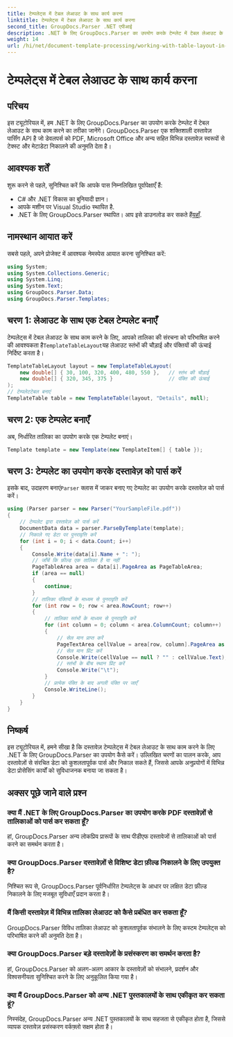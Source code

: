 ```yaml
---
title: टेम्पलेट्स में टेबल लेआउट के साथ कार्य करना
linktitle: टेम्पलेट्स में टेबल लेआउट के साथ कार्य करना
second_title: GroupDocs.Parser .NET एपीआई
description: .NET के लिए GroupDocs.Parser का उपयोग करके टेम्प्लेट में टेबल लेआउट के साथ काम करना सीखें। दस्तावेज़ों से संरचित डेटा को कुशलतापूर्वक निकालें।
weight: 14
url: /hi/net/document-template-processing/working-with-table-layout-in-templates/
---
```


# टेम्पलेट्स में टेबल लेआउट के साथ कार्य करना

## परिचय
इस ट्यूटोरियल में, हम .NET के लिए GroupDocs.Parser का उपयोग करके टेम्प्लेट में टेबल लेआउट के साथ काम करने का तरीका जानेंगे। GroupDocs.Parser एक शक्तिशाली दस्तावेज़ पार्सिंग API है जो डेवलपर्स को PDF, Microsoft Office और अन्य सहित विभिन्न दस्तावेज़ स्वरूपों से टेक्स्ट और मेटाडेटा निकालने की अनुमति देता है।
## आवश्यक शर्तें
शुरू करने से पहले, सुनिश्चित करें कि आपके पास निम्नलिखित पूर्वापेक्षाएँ हैं:
- C# और .NET विकास का बुनियादी ज्ञान।
- आपके मशीन पर Visual Studio स्थापित है.
-  .NET के लिए GroupDocs.Parser स्थापित। आप इसे डाउनलोड कर सकते हैं[यहाँ](https://releases.groupdocs.com/parser/net/).

## नामस्थान आयात करें
सबसे पहले, अपने प्रोजेक्ट में आवश्यक नेमस्पेस आयात करना सुनिश्चित करें:
```csharp
using System;
using System.Collections.Generic;
using System.Linq;
using System.Text;
using GroupDocs.Parser.Data;
using GroupDocs.Parser.Templates;
```
## चरण 1: लेआउट के साथ एक टेबल टेम्पलेट बनाएँ
टेम्पलेट्स में टेबल लेआउट के साथ काम करने के लिए, आपको तालिका की संरचना को परिभाषित करने की आवश्यकता है`TemplateTableLayout`यह लेआउट स्तंभों की चौड़ाई और पंक्तियों की ऊंचाई निर्दिष्ट करता है।
```csharp
TemplateTableLayout layout = new TemplateTableLayout(
    new double[] { 30, 100, 320, 400, 480, 550 },   // स्तंभ की चौड़ाई
    new double[] { 320, 345, 375 }                  // पंक्ति की ऊंचाई
);
// टेम्पलेटटेबल बनाएं
TemplateTable table = new TemplateTable(layout, "Details", null);
```
## चरण 2: एक टेम्पलेट बनाएँ
अब, निर्धारित तालिका का उपयोग करके एक टेम्पलेट बनाएं।
```csharp
Template template = new Template(new TemplateItem[] { table });
```
## चरण 3: टेम्पलेट का उपयोग करके दस्तावेज़ को पार्स करें
 इसके बाद, उदाहरण बनाएं`Parser` क्लास में जाकर बनाए गए टेम्पलेट का उपयोग करके दस्तावेज़ को पार्स करें।
```csharp
using (Parser parser = new Parser("YourSampleFile.pdf"))
{
    // टेम्पलेट द्वारा दस्तावेज़ को पार्स करें
    DocumentData data = parser.ParseByTemplate(template);
    // निकाले गए डेटा पर पुनरावृत्ति करें
    for (int i = 0; i < data.Count; i++)
    {
        Console.Write(data[i].Name + ": ");
        // जाँचें कि फ़ील्ड एक तालिका है या नहीं
        PageTableArea area = data[i].PageArea as PageTableArea;
        if (area == null)
        {
            continue;
        }
        // तालिका पंक्तियों के माध्यम से पुनरावृति करें
        for (int row = 0; row < area.RowCount; row++)
        {
            // तालिका स्तंभों के माध्यम से पुनरावृति करें
            for (int column = 0; column < area.ColumnCount; column++)
            {
                // सेल मान प्राप्त करें
                PageTextArea cellValue = area[row, column].PageArea as PageTextArea;
                // सेल मान प्रिंट करें
                Console.Write(cellValue == null ? "" : cellValue.Text);
                // स्तंभों के बीच स्थान प्रिंट करें
                Console.Write("\t");
            }
            // प्रत्येक पंक्ति के बाद अगली पंक्ति पर जाएँ
            Console.WriteLine();
        }
    }
}
```

## निष्कर्ष
इस ट्यूटोरियल में, हमने सीखा है कि दस्तावेज़ टेम्पलेट्स में टेबल लेआउट के साथ काम करने के लिए .NET के लिए GroupDocs.Parser का उपयोग कैसे करें। उल्लिखित चरणों का पालन करके, आप दस्तावेज़ों से संरचित डेटा को कुशलतापूर्वक पार्स और निकाल सकते हैं, जिससे आपके अनुप्रयोगों में विभिन्न डेटा प्रोसेसिंग कार्यों को सुविधाजनक बनाया जा सकता है।

## अक्सर पूछे जाने वाले प्रश्न
### क्या मैं .NET के लिए GroupDocs.Parser का उपयोग करके PDF दस्तावेज़ों से तालिकाओं को पार्स कर सकता हूँ?
हां, GroupDocs.Parser अन्य लोकप्रिय प्रारूपों के साथ पीडीएफ दस्तावेजों से तालिकाओं को पार्स करने का समर्थन करता है।
### क्या GroupDocs.Parser दस्तावेज़ों से विशिष्ट डेटा फ़ील्ड निकालने के लिए उपयुक्त है?
निश्चित रूप से, GroupDocs.Parser पूर्वनिर्धारित टेम्पलेट्स के आधार पर लक्षित डेटा फ़ील्ड निकालने के लिए मजबूत सुविधाएँ प्रदान करता है।
### मैं किसी दस्तावेज़ में विभिन्न तालिका लेआउट को कैसे प्रबंधित कर सकता हूँ?
GroupDocs.Parser विविध तालिका लेआउट को कुशलतापूर्वक संभालने के लिए कस्टम टेम्पलेट्स को परिभाषित करने की अनुमति देता है।
### क्या GroupDocs.Parser बड़े दस्तावेज़ों के प्रसंस्करण का समर्थन करता है?
हां, GroupDocs.Parser को अलग-अलग आकार के दस्तावेज़ों को संभालने, प्रदर्शन और विश्वसनीयता सुनिश्चित करने के लिए अनुकूलित किया गया है।
### क्या मैं GroupDocs.Parser को अन्य .NET पुस्तकालयों के साथ एकीकृत कर सकता हूं?
निस्संदेह, GroupDocs.Parser अन्य .NET पुस्तकालयों के साथ सहजता से एकीकृत होता है, जिससे व्यापक दस्तावेज़ प्रसंस्करण वर्कफ़्लो सक्षम होता है।